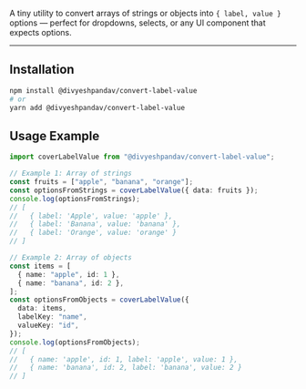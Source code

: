 A tiny utility to convert arrays of strings or objects into `{ label, value }` options — perfect for dropdowns, selects, or any UI component that expects options.

---

## Installation

```bash
npm install @divyeshpandav/convert-label-value
# or
yarn add @divyeshpandav/convert-label-value
```

## Usage Example

```ts
import coverLabelValue from "@divyeshpandav/convert-label-value";

// Example 1: Array of strings
const fruits = ["apple", "banana", "orange"];
const optionsFromStrings = coverLabelValue({ data: fruits });
console.log(optionsFromStrings);
// [
//   { label: 'Apple', value: 'apple' },
//   { label: 'Banana', value: 'banana' },
//   { label: 'Orange', value: 'orange' }
// ]

// Example 2: Array of objects
const items = [
  { name: "apple", id: 1 },
  { name: "banana", id: 2 },
];
const optionsFromObjects = coverLabelValue({
  data: items,
  labelKey: "name",
  valueKey: "id",
});
console.log(optionsFromObjects);
// [
//   { name: 'apple', id: 1, label: 'apple', value: 1 },
//   { name: 'banana', id: 2, label: 'banana', value: 2 }
// ]
```
